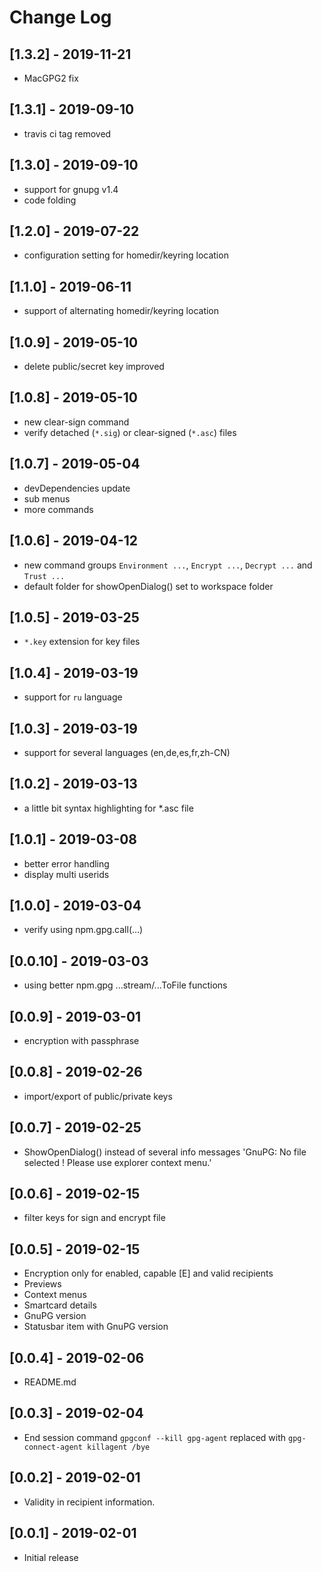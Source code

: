# Change Log

## [1.3.2] - 2019-11-21

- MacGPG2 fix

## [1.3.1] - 2019-09-10

- travis ci tag removed

## [1.3.0] - 2019-09-10

- support for gnupg v1.4
- code folding

## [1.2.0] - 2019-07-22

- configuration setting for homedir/keyring location

## [1.1.0] - 2019-06-11

- support of alternating homedir/keyring location

## [1.0.9] - 2019-05-10

- delete public/secret key improved

## [1.0.8] - 2019-05-10

- new clear-sign command
- verify detached (`*.sig`) or clear-signed (`*.asc`) files

## [1.0.7] - 2019-05-04

- devDependencies update
- sub menus
- more commands

## [1.0.6] - 2019-04-12

- new command groups `Environment ...`, `Encrypt ...`, `Decrypt ...` and `Trust ...`
- default folder for showOpenDialog() set to workspace folder

## [1.0.5] - 2019-03-25

- `*.key` extension for key files

## [1.0.4] - 2019-03-19

- support for `ru` language

## [1.0.3] - 2019-03-19

- support for several languages (en,de,es,fr,zh-CN)

## [1.0.2] - 2019-03-13

- a little bit syntax highlighting for *.asc file
  
## [1.0.1] - 2019-03-08

- better error handling
- display multi userids

## [1.0.0] - 2019-03-04

- verify using npm.gpg.call(...)

## [0.0.10] - 2019-03-03

- using better npm.gpg ...stream/...ToFile functions

## [0.0.9] - 2019-03-01

- encryption with passphrase

## [0.0.8] - 2019-02-26

- import/export of public/private keys

## [0.0.7] - 2019-02-25

- ShowOpenDialog() instead of several info messages 'GnuPG: No file selected ! Please use explorer context menu.'

## [0.0.6] - 2019-02-15

- filter keys for sign and encrypt file

## [0.0.5] - 2019-02-15

- Encryption only for enabled, capable [E] and valid recipients
- Previews
- Context menus
- Smartcard details
- GnuPG version
- Statusbar item with GnuPG version

## [0.0.4] - 2019-02-06

- README.md

## [0.0.3] - 2019-02-04

- End session command `gpgconf --kill gpg-agent` replaced with `gpg-connect-agent killagent /bye`

## [0.0.2] - 2019-02-01

- Validity in recipient information.

## [0.0.1] - 2019-02-01

- Initial release
